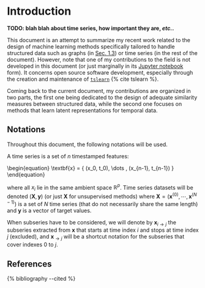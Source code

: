 # Introduction

**TODO: blah blah about time series, how important they are, _etc._.**

This document is an attempt to summarize my recent work related to the design of
machine learning methods specifically tailored to handle structured data such
as graphs (in [Sec. 1.3](01/ot.html)) or time series (in the rest of the
document).
However, note that one of my contributions to the field is not developed in
this document (or just marginally in its
[Jupyter notebook](https://rtavenar.github.io/hdr/) form). It concerns open
source software development, especially through the creation and
maintenance of [`tslearn`](https://tslearn.readthedocs.io)
{% cite tslearn %}.

Coming back to the current document, my contributions are organized in two
parts, the first one being dedicated to the design of adequate similarity
measures between structured data, while the second one focuses on methods that
learn latent representations for temporal data.

## Notations

Throughout this document, the following notations will be used.

A time series is a set of $n$ timestamped features:

\begin{equation}
    \textbf{x} = \{ (x_0, t_0), \dots , (x_{n-1}, t_{n-1}) \}
\end{equation}

where all $x_i$ lie in the same ambient space $\mathbb{R}^{p}$.
Time series datasets will be denoted $(\mathbf{X}, \mathbf{y})$ (or just
$\mathbf{X}$ for unsupervised methods) where
$\mathbf{X} = \left( \mathbf{x}^{(0)}, \cdots, \mathbf{x}^{(N-1)} \right)$ is
a set of $N$ time series (that do not necessarily share the same length) and
$\mathbf{y}$ is a vector of target values.

When subseries have to be considered, we will denote by
$\mathbf{x}_{i \rightarrow j}$ the subseries extracted from $\mathbf{x}$ that
starts at time index $i$ and stops at time index $j$ (excluded), and
$\mathbf{x}_{\rightarrow j}$ will be a shortcut notation for the subseries that
cover indexes 0 to $j$.


## References

{% bibliography --cited %}
